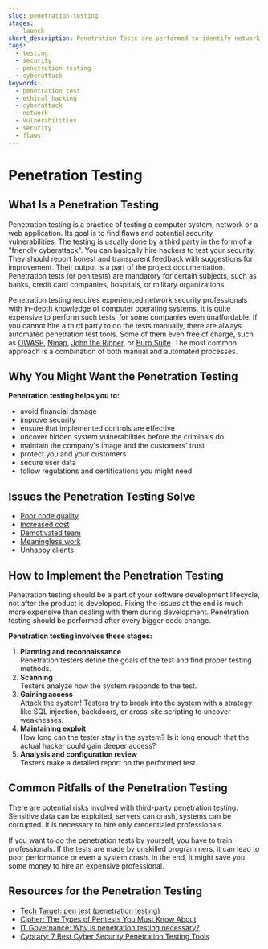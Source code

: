 ```yaml
---
slug: penetration-testing
stages:
  - launch
short_description: Penetration Tests are performed to identify network security weaknesses. It is a "friendly cyberattack" for spotting flaws and potential vulnerabilities.
tags:
  - testing
  - security
  - penetration testing
  - cyberattack
keywords:
  - penetration test
  - ethical hacking
  - cyberattack
  - network
  - vulnerabilities
  - security
  - flaws
---
```


# Penetration Testing

## What Is a Penetration Testing

Penetration testing is a practice of testing a computer system, network or a web application. Its goal is to find flaws and potential security vulnerabilities. The testing is usually done by a third party in the form of a "friendly cyberattack". You can basically hire hackers to test your security. They should report honest and transparent feedback with suggestions for improvement. Their output is a part of the project documentation. Penetration tests (or pen tests) are mandatory for certain subjects, such as banks, credit card companies, hospitals, or military organizations.

Penetration testing requires experienced network security professionals with in-depth knowledge of computer operating systems. It is quite expensive to perform such tests, for some companies even unaffordable. If you cannot hire a third party to do the tests manually, there are always automated penetration test tools. Some of them even free of charge, such as [OWASP](https://www.owasp.org/), [Nmap](https://nmap.org/), [John the Ripper](https://tools.kali.org/password-attacks/john), or [Burp Suite](https://portswigger.net/burp/). The most common approach is a combination of both manual and automated processes.

## Why You Might Want the Penetration Testing

**Penetration testing helps you to:**

- avoid financial damage
- improve security
- ensure that implemented controls are effective
- uncover hidden system vulnerabilities before the criminals do
- maintain the company's image and the customers' trust
- protect you and your customers
- secure user data
- follow regulations and certifications you might need

## Issues the Penetration Testing Solve

- [Poor code quality](/issues/poor-code-quality)
- [Increased cost](/issues/increased-cost)
- [Demotivated team](/issues/demotivated-team)
- [Meaningless work](/issues/meaningless-work)
- Unhappy clients

## How to Implement the Penetration Testing

Penetration testing should be a part of your software development lifecycle, not after the product is developed. Fixing the issues at the end is much more expensive than dealing with them during development. Penetration testing should be performed after every bigger code change.

**Penetration testing involves these stages:**

1. **Planning and reconnaissance**  
   Penetration testers define the goals of the test and find proper testing methods.
2. **Scanning**  
   Testers analyze how the system responds to the test.
3. **Gaining access**  
   Attack the system! Testers try to break into the system with a strategy like SQL injection, backdoors, or cross-site scripting to uncover weaknesses.
4. **Maintaining exploit**  
   How long can the tester stay in the system? Is it long enough that the actual hacker could gain deeper access?
5. **Analysis and configuration review**  
   Testers make a detailed report on the performed test.

## Common Pitfalls of the Penetration Testing

There are potential risks involved with third-party penetration testing. Sensitive data can be exploited, servers can crash, systems can be corrupted. It is necessary to hire only credentialed professionals.

If you want to do the penetration tests by yourself, you have to train professionals. If the tests are made by unskilled programmers, it can lead to poor performance or even a system crash. In the end, it might save you some money to hire an expensive professional.

## Resources for the Penetration Testing

- [Tech Target: pen test (penetration testing)](https://searchsecurity.techtarget.com/definition/penetration-testing)
- [Cipher: The Types of Pentests You Must Know About](http://blog.cipher.com/the-types-of-pentests-you-must-know-about)
- [IT Governance: Why is penetration testing necessary?](https://www.itgovernance.co.uk/media/press-releases/why-is-penetration-testing-necessary)
- [Cybrary: 7 Best Cyber Security Penetration Testing Tools](https://www.cybrary.it/0p3n/7-cyber-security-pentesting-tools/)
